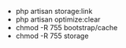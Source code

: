 - php artisan storage:link
- php artisan optimize:clear
- chmod -R 755 bootstrap/cache
- chmod -R 755 storage
